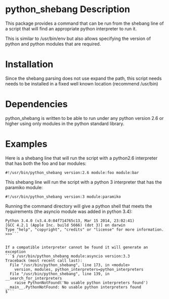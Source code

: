 python_shebang Description
==========================
This package provides a command that can be run from the shebang line of a
script that will find an appropriate python interpreter to run it.

This is similar to /usr/bin/env but also allows specifying the version of python
and python modules that are required.


Installation
============
Since the shebang parsing does not use expand the path, this script needs needs
to be installed in a fixed well known location (recommend /usr/bin)


Dependencies
============
python_shebang is written to be able to run under any python version 2.6 or
higher using only modules in the python standard library.


Examples
========

Here is a shebang line that will run the script with a python2.6 interpreter
that has both the foo and bar modules:

```#!/usr/bin/python_shebang version:2.6 module:foo module:bar```


This shebang line will run the script with a python 3 interpreter that has
the paramiko module:

```#!/usr/bin/python_shebang version:3 module:paramiko```


Running the command directory will give a python shell that meets the
requirements (the asyncio module was added in python 3.4):

```$ /usr/bin/python_shebang module:asyncio
Python 3.4.0 (v3.4.0:04f714765c13, Mar 15 2014, 23:02:41)
[GCC 4.2.1 (Apple Inc. build 5666) (dot 3)] on darwin
Type "help", "copyright", "credits" or "license" for more information.
>>>```


If a compatible interpreter cannot be found it will generate an exception
```$ /usr/bin/python_shebang module:asyncio version:3.3
Traceback (most recent call last):
  File "/usr/bin/python_shebang", line 173, in <module>
    version, modules, python_interpreters=python_interpreters
  File "/usr/bin/python_shebang", line 139, in __search_for_interpreters
    raise PythonNotFound('No usable python interpreters found')
__main__.PythonNotFound: No usable python interpreters found
$```
